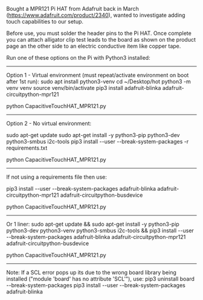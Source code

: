 Bought a MPR121 Pi HAT from Adafruit back in March (https://www.adafruit.com/product/2340), wanted to investigate adding touch capabilities to our setup. 

Before use, you must solder the header pins to the Pi HAT. Once complete you can attach alligator clip test leads to the board as shown on the product page an the other side to an electric conductive item like copper tape.


Run one of these options on the Pi with Python3 installed:

----------------------------------------------------------------
Option 1 - Virtual environment (must repeat/activate environment on boot after 1st run):
sudo apt install python3-venv
cd ~/Desktop/hot
python3 -m venv venv
source venv/bin/activate
pip3 install adafruit-blinka adafruit-circuitpython-mpr121

python CapacitiveTouchHAT_MPR121.py

----------------------------------------------------------------
Option 2 - No virtual environment: 

sudo apt-get update
sudo apt-get install -y python3-pip python3-dev python3-smbus i2c-tools
pip3 install --user --break-system-packages -r requirements.txt

python CapacitiveTouchHAT_MPR121.py

----------------------------------------------------------------
If not using a requirements file then use:

pip3 install --user --break-system-packages adafruit-blinka adafruit-circuitpython-mpr121 adafruit-circuitpython-busdevice

python CapacitiveTouchHAT_MPR121.py

---------------------------------------------------------------
Or 1 liner:
sudo apt-get update && sudo apt-get install -y python3-pip python3-dev python3-venv python3-smbus i2c-tools && pip3 install --user --break-system-packages adafruit-blinka adafruit-circuitpython-mpr121 adafruit-circuitpython-busdevice

python CapacitiveTouchHAT_MPR121.py

----------------------------------------------------------------
Note:
If a SCL error pops up its due to the wrong board library being installed ("module 'board' has no attribute 'SCL'"), use:
pip3 uninstall board --break-system-packages
pip3 install --user --break-system-packages adafruit-blinka    
